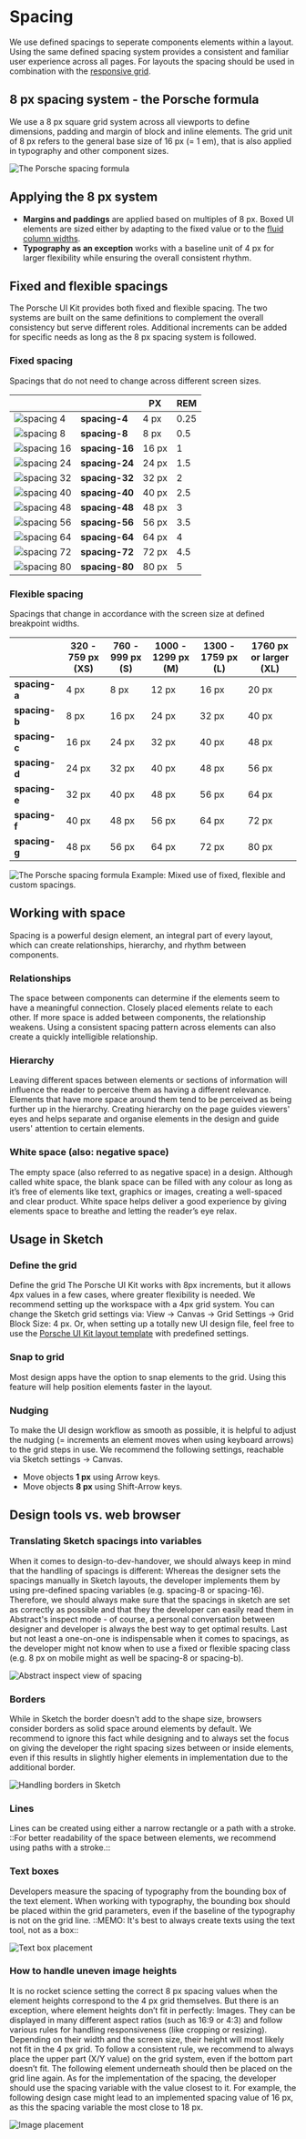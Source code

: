 # Spacing

We use defined spacings to seperate components elements within a layout. Using the same defined spacing system provides a consistent and familiar user experience across all pages. For layouts the spacing should be used in combination with the [responsive grid](#/layout/grid).

## 8 px spacing system - the Porsche formula
We use a 8 px square grid system across all viewports to define dimensions, padding and margin of block and inline elements. The grid unit of 8 px refers to
the general base size of 16 px (= 1 em), that is also applied in typography and other component sizes.

![The Porsche spacing formula](./assets/spacings-formula.png)


## Applying the 8 px system

- **Margins and paddings** are applied based on multiples of 8 px. Boxed UI elements are sized either by adapting to the fixed value or to the [fluid column widths](#/layout/grid).
- **Typography as an exception** works with a baseline unit of 4 px for larger flexibility while ensuring the overall consistent rhythm.

## Fixed and flexible spacings

The Porsche UI Kit provides both fixed and flexible spacing. The two systems are built on the same definitions to complement the overall consistency but serve different roles. Additional increments can be added for specific needs as long as the 8 px spacing system is followed.

### Fixed spacing 
Spacings that do not need to change across different screen sizes.

|       	|     	| PX  	| REM 	|
|------------	|-------	|------	|---------	|
| ![spacing 4](./assets/spacing-4.png) | **spacing-4**  	| 4 px  	| 0.25 	|  
| ![spacing 8](./assets/spacing-8.png) | **spacing-8**  	| 8 px  	| 0.5  	| 
| ![spacing 16](./assets/spacing-16.png) | **spacing-16** 	| 16 px 	| 1    	| 
| ![spacing 24](./assets/spacing-24.png) |**spacing-24** 	| 24 px 	| 1.5  	| 
| ![spacing 32](./assets/spacing-32.png) |**spacing-32** 	| 32 px 	| 2    	| 
| ![spacing 40](./assets/spacing-40.png) |**spacing-40** 	| 40 px 	| 2.5  	| 
| ![spacing 48](./assets/spacing-48.png) |**spacing-48** 	| 48 px 	| 3    	| 
| ![spacing 56](./assets/spacing-56.png) |**spacing-56** 	| 56 px 	| 3.5  	| 
| ![spacing 64](./assets/spacing-64.png) |**spacing-64** 	| 64 px 	| 4    	| 
| ![spacing 72](./assets/spacing-72.png) |**spacing-72** 	| 72 px 	| 4.5  	| 
| ![spacing 80](./assets/spacing-80.png) |**spacing-80** 	| 80 px 	| 5    	| 

### Flexible spacing 
Spacings that change in accordance with the screen size at defined breakpoint widths.

|  | 320 - 759 px (XS)| 760 - 999 px (S) | 1000 - 1299 px (M) | 1300 - 1759 px (L) | 1760  px or larger (XL) |
| -------- | --- | --- | --- | --- | --- |
| **spacing-a** | 4 px  | 8 px  | 12 px | 16 px | 20 px |
| **spacing-b** | 8 px  | 16 px | 24 px | 32 px | 40 px |
| **spacing-c** | 16 px | 24 px | 32 px | 40 px | 48 px |
| **spacing-d** | 24 px | 32 px | 40 px | 48 px | 56 px |
| **spacing-e** | 32 px | 40 px | 48 px | 56 px | 64 px |
| **spacing-f** | 40 px | 48 px | 56 px | 64 px | 72 px |
| **spacing-g** | 48 px | 56 px | 64 px | 72 px | 80 px |

![The Porsche spacing formula](./assets/spacings-example-02.png)
Example: Mixed use of fixed, flexible and custom spacings.

## Working with space 

Spacing is a powerful design element, an integral part of every layout, which can create relationships, hierarchy, and rhythm between components.

### Relationships

The space between components can determine if the elements
seem to have a meaningful connection. Closely placed elements relate to each
other. If more space is added between components, the relationship weakens. Using a consistent spacing pattern across elements can also create a quickly
intelligible relationship.

### Hierarchy

Leaving different spaces between elements or sections of
information will influence the reader to perceive them as having a different
relevance. Elements that have more space around them tend to be perceived as being
further up in the hierarchy. Creating hierarchy on the page guides viewers' eyes and helps
separate and organise elements in the design and guide users' attention to
certain elements.

### White space (also: negative space)

The empty space (also referred to as negative space) in a
design. Although called white space, the blank space can be filled with any colour
as long as it’s free of elements like text, graphics or images, creating a
well-spaced and clear product. White space helps deliver a good experience by
giving elements space to breathe and letting the reader’s eye relax.

## Usage in Sketch

### Define the grid
Define the grid The Porsche UI Kit works with 8px
increments, but it allows 4px values in a few cases, where greater flexibility is
needed. We recommend setting up the workspace with a 4px grid system. You can
change the Sketch grid settings via: View → Canvas → Grid Settings → Grid Block
Size: 4 px. Or, when setting up a totally new UI design file, feel free to use
the [Porsche UI Kit layout template](http://ui.porsche.com/latest/porsche-ui-kit-layout-template.sketch) with predefined settings.

### Snap to grid
Most design apps have the option to snap elements to the grid.
Using this feature will help position elements faster in the layout.

### Nudging
To make the UI design workflow as smooth as possible, it is helpful to adjust
the nudging (= increments an element moves when using keyboard arrows) to the
grid steps in use. We recommend the following settings, reachable via Sketch
settings → Canvas.

- Move objects **1 px** using Arrow keys. 
- Move objects **8 px** using Shift-Arrow keys.

## Design tools vs. web browser

### Translating Sketch spacings into variables 

When it comes to design-to-dev-handover, we should always keep in mind that the handling of
spacings is different: Whereas the designer sets the spacings manually in Sketch
layouts, the developer implements them by using pre-defined spacing variables
(e.g. spacing-8 or spacing-16). Therefore, we should always make sure that the
spacings in sketch are set as correctly as possible and that they the developer
can easily read them in Abstract's inspect mode - of course, a personal
conversation between designer and developer is always the best way to get
optimal results. Last but not least a one-on-one is indispensable when it comes
to spacings, as the developer might not know when to use a fixed or flexible
spacing class (e.g. 8 px on mobile might as well be spacing-8 or spacing-b).

![Abstract inspect view of spacing](./assets/spacings-inspect.png)

### Borders
While in Sketch the border doesn't add to the shape size, browsers
consider borders as solid space around elements by default. We recommend to
ignore this fact while designing and to always set the focus on giving the developer
the right spacing sizes between or inside elements, even if this results in
slightly higher elements in implementation due to the additional border.

![Handling borders in Sketch](./assets/spacings-borders.png)

### Lines
Lines can be created using either a narrow rectangle or a path
with a stroke. ::For better readability of the space between elements, we
recommend using paths with a stroke.::

### Text boxes
Developers measure the spacing of typography from the bounding box
of the text element. When working with typography, the bounding box should be
placed within the grid parameters, even if the baseline of the typography is not
on the grid line. ::MEMO: It's best to always create texts using the text tool, not as a
box::

![Text box placement](./assets/spacings-bounding-box.png)

### How to handle uneven image heights
It is no rocket science setting the correct 8 px spacing values when the element
heights correspond to the 4 px grid themselves. But there is an exception, where
element heights don’t fit in perfectly: Images. They can be displayed in many
different aspect ratios (such as 16:9 or 4:3) and follow various rules for
handling responsiveness (like cropping or resizing). Depending on their width
and the screen size, their height will most likely not fit in the 4 px grid. To
follow a consistent rule, we recommend to always place the upper part (X/Y
value) on the grid system, even if the bottom part doesn’t fit. The following
element underneath should then be placed on the grid line again. As for the
implementation of the spacing, the developer should use the spacing variable
with the value closest to it. For example, the following design case might lead
to an implemented spacing value of 16 px, as this the spacing variable the most
close to 18 px.

![Image placement](./assets/spacing-images.png)